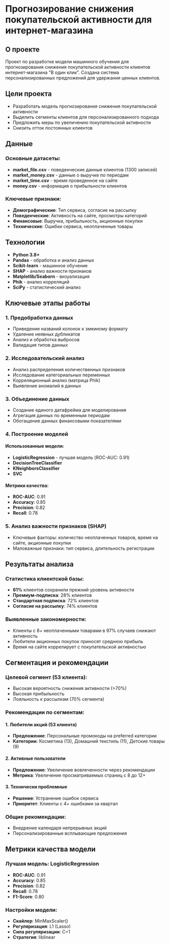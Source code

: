 # Прогнозирование снижения покупательской активности для интернет-магазина

##  О проекте

Проект по разработке модели машинного обучения для прогнозирования снижения покупательской активности клиентов интернет-магазина "В один клик". Создана система персонализированных предложений для удержания ценных клиентов.

##  Цели проекта

- Разработать модель прогнозирования снижения покупательской активности
- Выделить сегменты клиентов для персонализированного подхода
- Предложить меры по увеличению покупательской активности
- Снизить отток постоянных клиентов

##  Данные

### Основные датасеты:
- **market_file.csv** - поведенческие данные клиентов (1300 записей)
- **market_money.csv** - данные о выручке по периодам
- **market_time.csv** - время проведенное на сайте
- **money.csv** - информация о прибыльности клиентов

### Ключевые признаки:
- **Демографические**: Тип сервиса, согласие на рассылку
- **Поведенческие**: Активность на сайте, просмотры категорий
- **Финансовые**: Выручка, прибыльность, акционные покупки
- **Технические**: Ошибки сервиса, неоплаченные товары

##  Технологии

- **Python 3.8+**
- **Pandas** - обработка и анализ данных
- **Scikit-learn** - машинное обучение
- **SHAP** - анализ важности признаков
- **Matplotlib/Seaborn** - визуализация
- **Phik** - анализ корреляций
- **SciPy** - статистический анализ

##  Ключевые этапы работы

### 1. Предобработка данных
- Приведение названий колонок к змеиному формату
- Удаление неявных дубликатов
- Анализ и обработка выбросов
- Валидация типов данных

### 2. Исследовательский анализ
- Анализ распределения количественных признаков
- Исследование категориальных переменных
- Корреляционный анализ (матрица Phik)
- Выявление аномалий в данных

### 3. Объединение данных
- Создание единого датафрейма для моделирования
- Агрегация данных по временным периодам
- Обогащение данных финансовыми показателями

### 4. Построение моделей

#### Использованные модели:
- **LogisticRegression** - лучшая модель (ROC-AUC: 0.91)
- **DecisionTreeClassifier** 
- **KNeighborsClassifier**
- **SVC**

#### Метрики качества:
- **ROC-AUC**: 0.91
- **Accuracy**: 0.85
- **Precision**: 0.82
- **Recall**: 0.78

### 5. Анализ важности признаков (SHAP)
- Ключевые факторы: количество неоплаченных товаров, время на сайте, акционные покупки
- Маловажные признаки: тип сервиса, длительность регистрации

##  Результаты анализа

### Статистика клиентской базы:
- **61%** клиентов сохранили прежний уровень активности
- **Премиум-подписка**: 28% клиентов
- **Стандартная подписка**: 72% клиентов
- **Согласие на рассылку**: 74% клиентов

### Выявленные закономерности:
- Клиенты с 8+ неоплаченными товарами в 97% случаев снижают активность
- Любители акционных покупок приносят среднюю прибыль
- Время на сайте коррелирует с покупательской активностью

##  Сегментация и рекомендации

### Целевой сегмент (53 клиента):
- Высокая вероятность снижения активности (>70%)
- Высокая прибыльность
- Лояльность к рассылкам (70% сегмента)

### Рекомендации по сегментам:

#### 1. **Любители акций** (53 клиента)
- **Предложение**: Персональные промокоды на preferred категории
- **Категории**: Косметика (13), Домашний текстиль (11), Детские товары (9)

#### 2. **Активные пользователи**
- **Предложение**: Увеличение вовлеченности через рекомендации
- **Метрика**: Увеличение просматриваемых страниц с 8 до 12+

#### 3. **Технически проблемные**
- **Решение**: Устранение ошибок сервиса
- **Приоритет**: Клиенты с 4+ ошибками за квартал

### Общие рекомендации:
- Внедрение календаря непрерывных акций
- Персонализированные всплывающие предложения

##  Метрики качества модели

### Лучшая модель: LogisticRegression
- **ROC-AUC**: 0.91
- **Accuracy**: 0.85  
- **Precision**: 0.82
- **Recall**: 0.78
- **F1-Score**: 0.80

### Настройки модели:
- **Скайлер**: MinMaxScaler()
- **Регуляризация**: L1 (Lasso)
- **Сила регуляризации**: C=1
- **Стратегия**: liblinear
